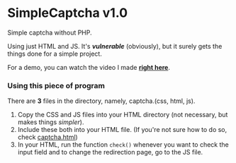 # SimpleCaptcha v1.0
Simple captcha without PHP.

Using just HTML and JS. It's __*vulnerable*__ (obviously), but it surely gets the things done for a simple project.

For a demo, you can watch the video I made **[right here](https://www.youtube.com/watch?v=2EsiEcu7v0A)**.

### Using this piece of program

There are **3** files in the directory, namely, captcha.(css, html, js).

1. Copy the CSS and JS files into your HTML directory (not necessary, but makes things _simpler_).
2. Include these both into your HTML file. (If you're not sure how to do so, check [captcha.html](captcha.html))
3. In your HTML, run the function `check()` whenever you want to check the input field and to change the redirection page, go
to the JS file.
